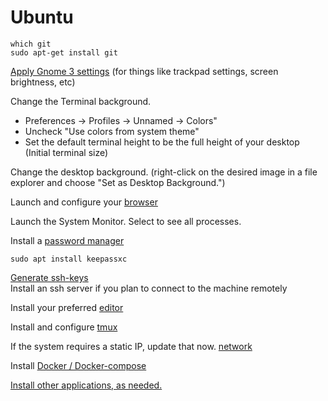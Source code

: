 # Ubuntu

```
which git
sudo apt-get install git
```

[Apply Gnome 3 settings](window-managers/gnome3.md) (for things like trackpad settings, screen brightness, etc)

Change the Terminal background.   
  - Preferences -> Profiles -> Unnamed -> Colors"  
  - Uncheck "Use colors from system theme"  
  - Set the default terminal height to be the full height of your desktop  
    (Initial terminal size)

Change the desktop background. (right-click on the desired image in a file explorer and choose "Set as Desktop Background.")

Launch and configure your [browser](../browsers.md)  

Launch the System Monitor. Select to see all processes.  

Install a [password manager](../password-manager.md)

    sudo apt install keepassxc

[Generate ssh-keys](../terminal/ssh.md)  
Install an ssh server if you plan to connect to the machine remotely  

Install your preferred [editor](../editors/)  

Install and configure [tmux](terminal/tmux.md)  

If the system requires a static IP, update that now. [network](../network.md)


Install [Docker / Docker-compose](../virtualization/docker.md)  


[Install other applications, as needed.](../applications.md)

